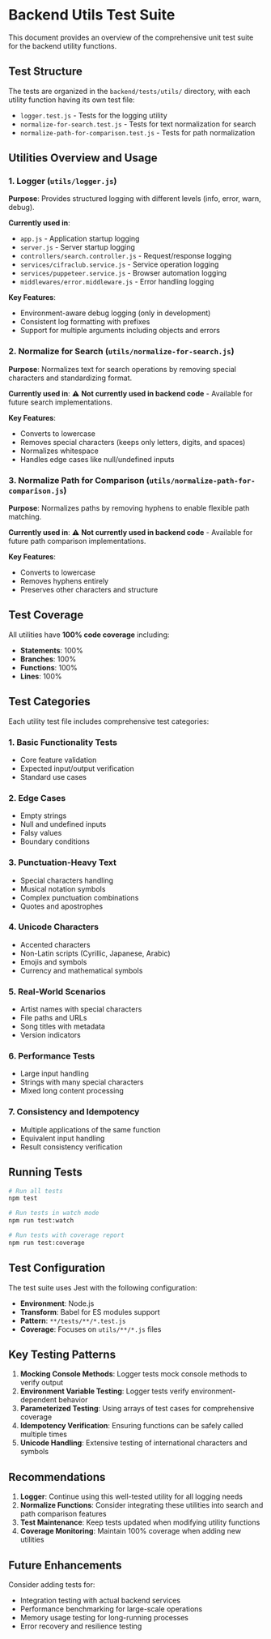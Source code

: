 # Backend Utils Test Suite

This document provides an overview of the comprehensive unit test suite for the backend utility functions.

## Test Structure

The tests are organized in the `backend/tests/utils/` directory, with each utility function having its own test file:

- `logger.test.js` - Tests for the logging utility
- `normalize-for-search.test.js` - Tests for text normalization for search
- `normalize-path-for-comparison.test.js` - Tests for path normalization

## Utilities Overview and Usage

### 1. Logger (`utils/logger.js`)

**Purpose**: Provides structured logging with different levels (info, error, warn, debug).

**Currently used in**:
- `app.js` - Application startup logging
- `server.js` - Server startup logging
- `controllers/search.controller.js` - Request/response logging
- `services/cifraclub.service.js` - Service operation logging
- `services/puppeteer.service.js` - Browser automation logging
- `middlewares/error.middleware.js` - Error handling logging

**Key Features**:
- Environment-aware debug logging (only in development)
- Consistent log formatting with prefixes
- Support for multiple arguments including objects and errors

### 2. Normalize for Search (`utils/normalize-for-search.js`)

**Purpose**: Normalizes text for search operations by removing special characters and standardizing format.

**Currently used in**: ⚠️ **Not currently used in backend code** - Available for future search implementations.

**Key Features**:
- Converts to lowercase
- Removes special characters (keeps only letters, digits, and spaces)
- Normalizes whitespace
- Handles edge cases like null/undefined inputs

### 3. Normalize Path for Comparison (`utils/normalize-path-for-comparison.js`)

**Purpose**: Normalizes paths by removing hyphens to enable flexible path matching.

**Currently used in**: ⚠️ **Not currently used in backend code** - Available for future path comparison implementations.

**Key Features**:
- Converts to lowercase
- Removes hyphens entirely
- Preserves other characters and structure

## Test Coverage

All utilities have **100% code coverage** including:

- **Statements**: 100%
- **Branches**: 100%
- **Functions**: 100%
- **Lines**: 100%

## Test Categories

Each utility test file includes comprehensive test categories:

### 1. Basic Functionality Tests
- Core feature validation
- Expected input/output verification
- Standard use cases

### 2. Edge Cases
- Empty strings
- Null and undefined inputs
- Falsy values
- Boundary conditions

### 3. Punctuation-Heavy Text
- Special characters handling
- Musical notation symbols
- Complex punctuation combinations
- Quotes and apostrophes

### 4. Unicode Characters
- Accented characters
- Non-Latin scripts (Cyrillic, Japanese, Arabic)
- Emojis and symbols
- Currency and mathematical symbols

### 5. Real-World Scenarios
- Artist names with special characters
- File paths and URLs
- Song titles with metadata
- Version indicators

### 6. Performance Tests
- Large input handling
- Strings with many special characters
- Mixed long content processing

### 7. Consistency and Idempotency
- Multiple applications of the same function
- Equivalent input handling
- Result consistency verification

## Running Tests

```bash
# Run all tests
npm test

# Run tests in watch mode
npm run test:watch

# Run tests with coverage report
npm run test:coverage
```

## Test Configuration

The test suite uses Jest with the following configuration:
- **Environment**: Node.js
- **Transform**: Babel for ES modules support
- **Pattern**: `**/tests/**/*.test.js`
- **Coverage**: Focuses on `utils/**/*.js` files

## Key Testing Patterns

1. **Mocking Console Methods**: Logger tests mock console methods to verify output
2. **Environment Variable Testing**: Logger tests verify environment-dependent behavior
3. **Parameterized Testing**: Using arrays of test cases for comprehensive coverage
4. **Idempotency Verification**: Ensuring functions can be safely called multiple times
5. **Unicode Handling**: Extensive testing of international characters and symbols

## Recommendations

1. **Logger**: Continue using this well-tested utility for all logging needs
2. **Normalize Functions**: Consider integrating these utilities into search and path comparison features
3. **Test Maintenance**: Keep tests updated when modifying utility functions
4. **Coverage Monitoring**: Maintain 100% coverage when adding new utilities

## Future Enhancements

Consider adding tests for:
- Integration testing with actual backend services
- Performance benchmarking for large-scale operations
- Memory usage testing for long-running processes
- Error recovery and resilience testing
